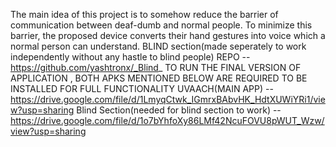 The main idea of this project is to somehow reduce the barrier of communication between deaf-dumb and normal people. To minimize this barrier, the proposed device converts their hand gestures into voice which a normal person can understand.
BLIND section(made seperately to work independently without any hastle to blind people) REPO -- https://github.com/yashtronx/_Blind_
TO RUN THE FINAL VERSION OF APPLICATION , BOTH APKS MENTIONED BELOW ARE REQUIRED TO BE INSTALLED FOR FULL FUNCTIONALITY
UVAACH(MAIN APP) --https://drive.google.com/file/d/1LmyqCtwk_IGmrxBAbvHK_HdtXUWiYRi1/view?usp=sharing
Blind Section(needed for blind section to work) -- https://drive.google.com/file/d/1o7bYhfoXy86LMf42NcuFOVU8pWUT_Wzw/view?usp=sharing
